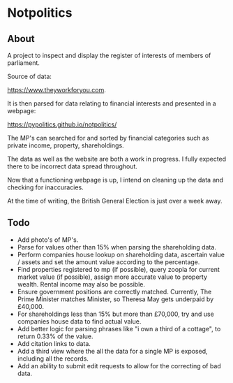 # Notpolitics

## About

A project to inspect and display the register of interests of members of parliament.

Source of data:

https://www.theyworkforyou.com.

It is then parsed for data relating to financial interests and presented in a webpage:

https://pypolitics.github.io/notpolitics/

The MP's can searched for and sorted by financial categories such as private income, property, shareholdings.

The data as well as the website are both a work in progress. I fully expected there to be incorrect data spread throughout.

Now that a functioning webpage is up, I intend on cleaning up the data and checking for inaccuracies.

At the time of writing, the British General Election is just over a week away.

## Todo

* Add photo's of MP's.
* Parse for values other than 15% when parsing the shareholding data.
* Perform companies house lookup on shareholding data, ascertain value / assets and set the amount value according to the percentage.
* Find properties registered to mp (if possible), query zoopla for current market value (if possible), assign more accurate value to property wealth. Rental income may also be possible.
* Ensure government positions are correctly matched. Currently, The Prime Minister matches Minister, so Theresa May gets underpaid by £40,000.
* For shareholdings less than 15% but more than £70,000, try and use companies house data to find actual value.
* Add better logic for parsing phrases like "i own a third of a cottage", to return 0.33% of the value.
* Add citation links to data.
* Add a third view where the all the data for a single MP is exposed, including all the records.
* Add an ability to submit edit requests to allow for the correcting of bad data.
